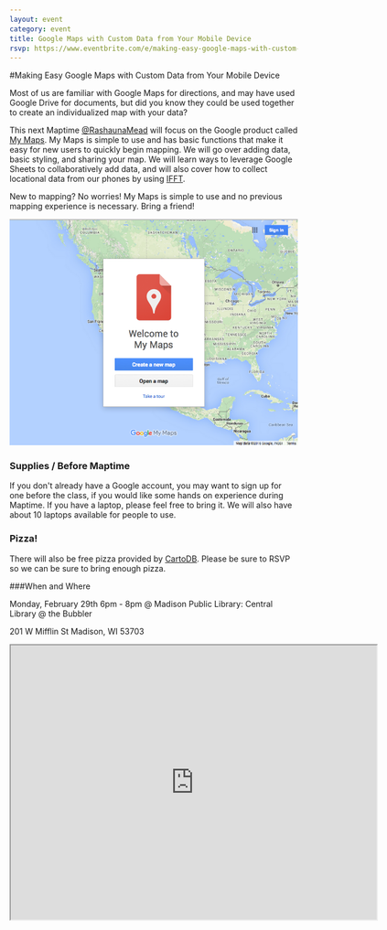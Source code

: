 ```yaml
---
layout: event
category: event
title: Google Maps with Custom Data from Your Mobile Device
rsvp: https://www.eventbrite.com/e/making-easy-google-maps-with-custom-data-tickets-21291202560?aff=es2
---
```


#Making Easy Google Maps with Custom Data from Your Mobile Device

Most of us are familiar with Google Maps for directions, and may have used Google Drive for documents, but did you know they could be used together to create an individualized map with your data?

This next Maptime [@RashaunaMead](https://twitter.com/rashaunamead) will focus on the Google product called [My Maps](https://www.google.com/maps/d/splash?hl=en_US&app=mp). My Maps is simple to use and has basic functions that make it easy for new users to quickly begin mapping. We will go over adding data, basic styling, and sharing your map. We will learn ways to leverage Google Sheets to collaboratively add data, and will also cover how to collect locational data from our phones by using [IFFT](https://ifttt.com/).

New to mapping? No worries! My Maps is simple to use and no previous mapping experience is necessary. Bring a friend!

<img src="./img/my_maps.png">


### Supplies / Before Maptime  

If you don't already have a Google account, you may want to sign up for one before the class, if you would like some hands on experience during Maptime. If you have a laptop, please feel free to bring it. We will also have about 10 laptops available for people to use.

### Pizza!

There will also be free pizza provided by [CartoDB](https://cartodb.com/). Please be sure to RSVP so we can be sure to bring enough pizza.

###When and Where  

Monday, February  29th 6pm - 8pm @ Madison Public Library: Central Library @ the Bubbler

201 W Mifflin St Madison, WI 53703

<iframe src="https://www.google.com/maps/d/embed?mid=zG58qKgtMl1U.k2k7JGCKTZUE" width="640" height="480"></iframe>
